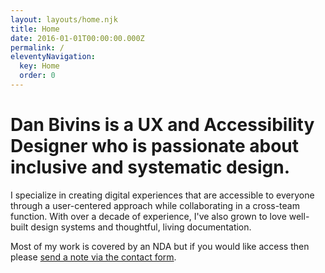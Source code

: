 ```yaml
---
layout: layouts/home.njk
title: Home
date: 2016-01-01T00:00:00.000Z
permalink: /
eleventyNavigation:
  key: Home
  order: 0
---
```

# Dan Bivins is a UX and Accessibility Designer who is passionate about inclusive and systematic design.

I specialize in creating digital experiences that are accessible to everyone through a user-centered approach while collaborating in a cross-team function. With over a decade of experience, I've also grown to love well-built design systems and thoughtful, living documentation.

Most of my work is covered by an NDA but if you would like access then please [send a note via the contact form](/contact).